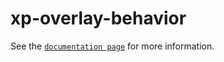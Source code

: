 # xp-overlay-behavior

See the [`documentation page`](http://expandjs.com/elements/xp-overlay-behavior) for more information.